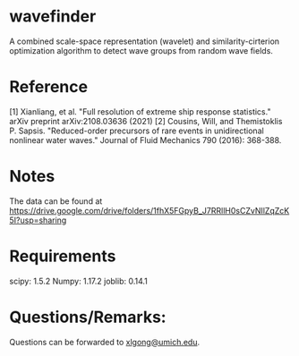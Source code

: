 # wavefinder
A combined scale-space representation (wavelet) and similarity-cirterion optimization algorithm to detect wave groups from random wave fields. 

# Reference 
[1] Xianliang, et al. "Full resolution of extreme ship response statistics." arXiv preprint arXiv:2108.03636 (2021)
[2] Cousins, Will, and Themistoklis P. Sapsis. "Reduced-order precursors of rare events in unidirectional nonlinear water waves." Journal of Fluid Mechanics 790 (2016): 368-388.

# Notes
The data can be found at 
https://drive.google.com/drive/folders/1fhX5FGpyB_J7RRllH0sCZvNIlZqZcK5I?usp=sharing

# Requirements
scipy: 1.5.2
Numpy: 1.17.2
joblib: 0.14.1

# Questions/Remarks:
Questions can be forwarded to xlgong@umich.edu.